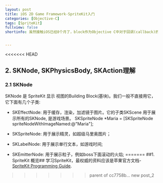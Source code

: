 ```yaml
---
layout: post
title: iOS 2D Game Framework-SpriteKit入门
categories: [Objective-C]
tags: [SpriteKit]
fullview: false
shortinfo: 虽然接触iOS已经8个月了，block作为Objective C中对于回调(callback)的实现，理解起来还是有点模棱两可.在《Pro Multithreading and Memory Management for iOS and OS X》书中，Kazuki Sakamoto 对block的定义. 虽然接触iOS已经8个月了，block 作为Objective C中对于回调(callback)的实现，理解起来还是有点模棱两可.在《Pro Multithreading and Memory Management for iOS and OS X》书中，Kazuki Sakamoto 对block的定义


---
```


<<<<<<< HEAD
## 2. SKNode, SKPhysicsBody, SKAction理解
### 2.1 SKNode
SKNode 是 SpriteKit 显示 视图的Building Block(基块)。我们一般不直接用它，它下面有几个子类:
- SKEffectNode: 用于缓存，渲染，加滤镜于图片。它的子类SKScene 用于展示所有的SKNode, 是游戏场景。
      SKSpriteNode *Maria = [SKSpriteNode spriteNodeWithImageNamed:@"Maria"];

- SKSpriteNode: 用于展示精灵，如超级马里奥图片；
- SKLabelNode: 用于展示单行文本，如游戏时间;
- SKEmitterNode: 用于展示粒子，例如boss下面滚动的火焰;
=======
##1. SpriteKit 概览##
学习SpriteKit，最权威的资料应该是苹果官方文档-[SpriteKit Programming Guide](href="https://developer.apple.com/library/ios/documentation/GraphicsAnimation/Conceptual/SpriteKit_PG/Introduction/Introduction.html").
>>>>>>> parent of cc7758b... new post_2
